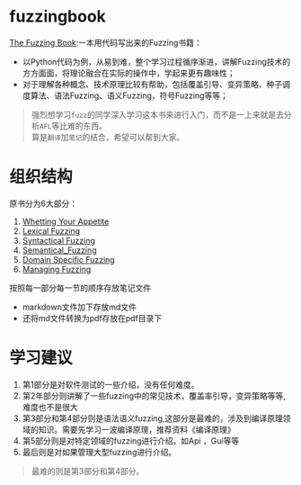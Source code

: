 # fuzzingbook
[The Fuzzing Book](https://www.fuzzingbook.org/):一本用代码写出来的Fuzzing书籍： 
- 以Python代码为例，从易到难，整个学习过程循序渐进，讲解Fuzzing技术的方方面面，将理论融合在实际的操作中，学起来更有趣味性；
- 对于理解各种概念、技术原理比较有帮助，包括覆盖引导、变异策略、种子调度算法、语法Fuzzing、语义Fuzzing，符号Fuzzing等等；

>强烈想学习`fuzz`的同学深入学习这本书来进行入门，而不是一上来就是去分析`AFL`等比难的东西。    
>算是`翻译`加`笔记`的结合，希望可以帮到大家。

# 组织结构
原书分为6大部分：
1. [Whetting  Your Appetite](https://www.fuzzingbook.org/html/01_Intro.html)
2. [Lexical Fuzzing](https://www.fuzzingbook.org/html/02_Lexical_Fuzzing.html)
3. [Syntactical Fuzzing](https://www.fuzzingbook.org/html/03_Syntactical_Fuzzing.html)
4. [Semantical_Fuzzing](https://www.fuzzingbook.org/html/04_Semantical_Fuzzing.html)
5. [Domain Specific Fuzzing](https://www.fuzzingbook.org/html/05_Domain-Specific_Fuzzing.html)
6. [Managing Fuzzing](https://www.fuzzingbook.org/html/06_Managing_Fuzzing.html)

按照每一部分每一节的顺序存放笔记文件
- markdown文件加下存放md文件
- 还将md文件转换为pdf存放在pdf目录下


# 学习建议
1. 第1部分是对软件测试的一些介绍，没有任何难度。
2. 第2年部分则讲解了一些fuzzing中的常见技术，覆盖率引导，变异策略等等,难度也不是很大
3. 第3部分和第4部分则是语法语义fuzzing,这部分是最难的，涉及到编译原理领域的知识。需要先学习一波编译原理，推荐资料《编译原理》
4. 第5部分则是对特定领域的fuzzing进行介绍，如Api ，Gui等等
5. 最后则是对如果管理大型fuzzing进行介绍。
>最难的则是第3部分和第4部分。
